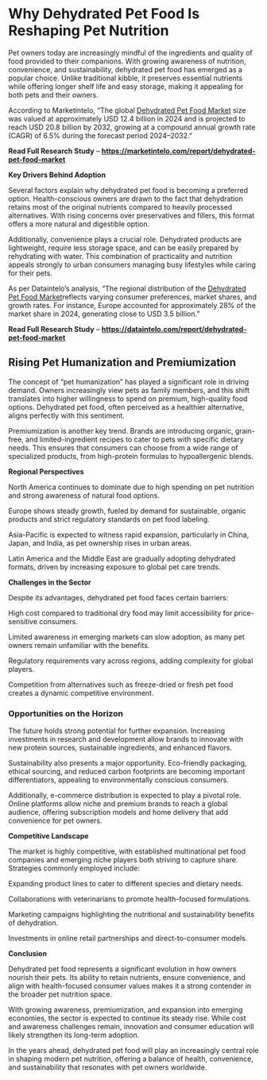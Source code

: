 # Why Dehydrated Pet Food Is Reshaping Pet Nutrition

Pet owners today are increasingly mindful of the ingredients and quality of food provided to their companions. With growing awareness of nutrition, convenience, and sustainability, dehydrated pet food has emerged as a popular choice. Unlike traditional kibble, it preserves essential nutrients while offering longer shelf life and easy storage, making it appealing for both pets and their owners.

According to Marketintelo, “The global [Dehydrated Pet Food Market](https://marketintelo.com/report/dehydrated-pet-food-market) size was valued at approximately USD 12.4 billion in 2024 and is projected to reach USD 20.8 billion by 2032, growing at a compound annual growth rate (CAGR) of 6.5% during the forecast period 2024–2032.”

**Read Full Research Study** – **https://marketintelo.com/report/dehydrated-pet-food-market**

**Key Drivers Behind Adoption**

Several factors explain why dehydrated pet food is becoming a preferred option. Health-conscious owners are drawn to the fact that dehydration retains most of the original nutrients compared to heavily processed alternatives. With rising concerns over preservatives and fillers, this format offers a more natural and digestible option.

Additionally, convenience plays a crucial role. Dehydrated products are lightweight, require less storage space, and can be easily prepared by rehydrating with water. This combination of practicality and nutrition appeals strongly to urban consumers managing busy lifestyles while caring for their pets.

As per Dataintelo’s analysis, “The regional distribution of the [Dehydrated Pet Food Market](https://dataintelo.com/report/dehydrated-pet-food-market)reflects varying consumer preferences, market shares, and growth rates. For instance, Europe accounted for approximately 28% of the market share in 2024, generating close to USD 3.5 billion.”

**Read Full Research Study** – **https://dataintelo.com/report/dehydrated-pet-food-market**

## Rising Pet Humanization and Premiumization

The concept of “pet humanization” has played a significant role in driving demand. Owners increasingly view pets as family members, and this shift translates into higher willingness to spend on premium, high-quality food options. Dehydrated pet food, often perceived as a healthier alternative, aligns perfectly with this sentiment.

Premiumization is another key trend. Brands are introducing organic, grain-free, and limited-ingredient recipes to cater to pets with specific dietary needs. This ensures that consumers can choose from a wide range of specialized products, from high-protein formulas to hypoallergenic blends.

**Regional Perspectives**

North America continues to dominate due to high spending on pet nutrition and strong awareness of natural food options.

Europe shows steady growth, fueled by demand for sustainable, organic products and strict regulatory standards on pet food labeling.

Asia-Pacific is expected to witness rapid expansion, particularly in China, Japan, and India, as pet ownership rises in urban areas.

Latin America and the Middle East are gradually adopting dehydrated formats, driven by increasing exposure to global pet care trends.

**Challenges in the Sector**

Despite its advantages, dehydrated pet food faces certain barriers:

High cost compared to traditional dry food may limit accessibility for price-sensitive consumers.

Limited awareness in emerging markets can slow adoption, as many pet owners remain unfamiliar with the benefits.

Regulatory requirements vary across regions, adding complexity for global players.

Competition from alternatives such as freeze-dried or fresh pet food creates a dynamic competitive environment.

### Opportunities on the Horizon

The future holds strong potential for further expansion. Increasing investments in research and development allow brands to innovate with new protein sources, sustainable ingredients, and enhanced flavors.

Sustainability also presents a major opportunity. Eco-friendly packaging, ethical sourcing, and reduced carbon footprints are becoming important differentiators, appealing to environmentally conscious consumers.

Additionally, e-commerce distribution is expected to play a pivotal role. Online platforms allow niche and premium brands to reach a global audience, offering subscription models and home delivery that add convenience for pet owners.

**Competitive Landscape**

The market is highly competitive, with established multinational pet food companies and emerging niche players both striving to capture share. Strategies commonly employed include:

Expanding product lines to cater to different species and dietary needs.

Collaborations with veterinarians to promote health-focused formulations.

Marketing campaigns highlighting the nutritional and sustainability benefits of dehydration.

Investments in online retail partnerships and direct-to-consumer models.

**Conclusion**

Dehydrated pet food represents a significant evolution in how owners nourish their pets. Its ability to retain nutrients, ensure convenience, and align with health-focused consumer values makes it a strong contender in the broader pet nutrition space.

With growing awareness, premiumization, and expansion into emerging economies, the sector is expected to continue its steady rise. While cost and awareness challenges remain, innovation and consumer education will likely strengthen its long-term adoption.

In the years ahead, dehydrated pet food will play an increasingly central role in shaping modern pet nutrition, offering a balance of health, convenience, and sustainability that resonates with pet owners worldwide.
